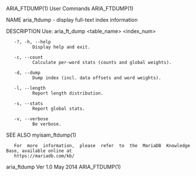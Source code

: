 ARIA_FTDUMP(1)                              User Commands                              ARIA_FTDUMP(1)

NAME
       aria_ftdump - display full-text index information

DESCRIPTION
       Use: aria_ft_dump <table_name> <index_num>

       -?, -h, --help
              Display help and exit.

       -c, --count
              Calculate per-word stats (counts and global weights).

       -d, --dump
              Dump index (incl. data offsets and word weights).

       -l, --length
              Report length distribution.

       -s, --stats
              Report global stats.

       -v, --verbose
              Be verbose.

SEE ALSO
       myisam_ftdump(1)

       For  more  information,  please  refer  to  the  MariaDB  Knowledge  Base, available online at
       https://mariadb.com/kb/

aria_ftdump Ver 1.0                            May 2014                                ARIA_FTDUMP(1)
